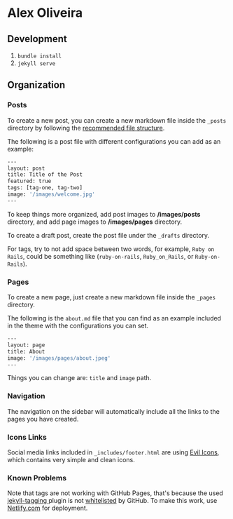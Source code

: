 # Alex Oliveira

## Development

1. `bundle install`
2. `jekyll serve`

## Organization

### Posts

To create a new post, you can create a new markdown file inside the `_posts`
directory by following the
[recommended file structure](https://jekyllrb.com/docs/posts/#creating-post-files).

The following is a post file with different configurations you can add as an
example:

```sh
---
layout: post
title: Title of the Post
featured: true
tags: [tag-one, tag-two]
image: '/images/welcome.jpg'
---
```

To keep things more organized, add post images to **/images/posts** directory,
and add page images to **/images/pages** directory.

To create a draft post, create the post file under the `_drafts` directory.

For tags, try to not add space between two words, for example, `Ruby on
Rails`, could be something like (`ruby-on-rails`, `Ruby_on_Rails`, or
`Ruby-on-Rails`).

### Pages

To create a new page, just create a new markdown file inside the `_pages` directory.

The following is the `about.md` file that you can find as an example included in the theme with the configurations you can set.

```sh
---
layout: page
title: About
image: '/images/pages/about.jpeg'
---
```

Things you can change are: `title` and `image` path.


### Navigation

The navigation on the sidebar will automatically include all the links to the pages you have created.

### Icons Links

Social media links included in `_includes/footer.html` are using
[Evil Icons](http://evil-icons.io/), which contains very simple and clean icons.

### Known Problems

Note that tags are not working with GitHub Pages, that's because the used
[jekyll-tagging ](https://github.com/pattex/jekyll-tagging) plugin is not
[whitelisted](https://pages.github.com/versions/) by GitHub.  To make this work,
use [Netlify.com](https://www.netlify.com/) for deployment.
